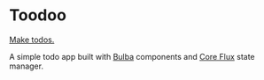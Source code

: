 # Toodoo

[Make todos.](https://todo-bulba.netlify.app)

A simple todo app built with [Bulba](https://github.com/geotrev/bulba) components and [Core Flux](https://github.com/geotrev/core-flux) state manager.
